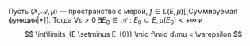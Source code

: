 Пусть $\langle X, \mathcal{A}, \mu \rangle$ — пространство с мерой, $f \in L(E, \mu)$[[Суммируемая функция|*]].
Тогда $\forall \varepsilon > 0 \; \exists E_{0} \in \mathcal{A} : E_{0} \subset E, \mu(E_{0}) < +\infty$ и
$$
\int\limits_{E \setminus E_{0}} \mid f\mid d\mu < \varepsilon
$$
